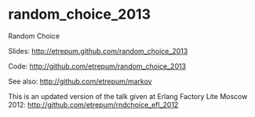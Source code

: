 random_choice_2013
==================

Random Choice

Slides:
    http://etrepum.github.com/random_choice_2013

Code:
    http://github.com/etrepum/random_choice_2013

See also:
    http://github.com/etrepum/markov

This is an updated version of the talk given at Erlang Factory Lite
Moscow 2012: http://github.com/etrepum/rndchoice_efl_2012
